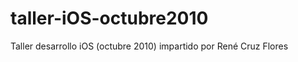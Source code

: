 taller-iOS-octubre2010
======================

Taller desarrollo iOS (octubre 2010) impartido por René Cruz Flores
